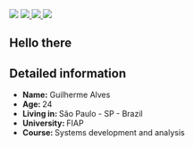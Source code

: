 <div>
  <a href = "https://www.linkedin.com/in/guilherme-martins-8286771a4/" ><img src="https://img.shields.io/badge/LinkedIn-0077B5?style=for-the-badge&logo=linkedin&logoColor=white" /></a>
<a href = "{https://www.instagram.com/guiisl}"><img src="{https://img.shields.io/badge/Instagram-E4405F?style=for-the-badge&logo=instagram&logoColor=white}" /> </a>
<a href = "https://t.me/castmoon" > <img src="https://img.shields.io/badge/Telegram-2CA5E0?style=for-the-badge&logo=telegram&logoColor=white" /> </a>
<a href = "mailto:academicgmag@gmail.com" ><img src="https://img.shields.io/badge/Gmail-D14836?style=for-the-badge&logo=gmail&logoColor=white" /></a>
</div>

<h2>Hello there</h2>

<h2>Detailed information </h2>
<ul>
  <li><strong>Name:</strong> Guilherme Alves</li>
  <li><strong>Age: </strong>24</li>
  <li><strong>Living in: </strong>São Paulo - SP - Brazil</li>
  <li><strong>University: </strong>FIAP</li>
  <li><strong>Course: </strong>Systems development and analysis</li>
</ul>
    
 
    
